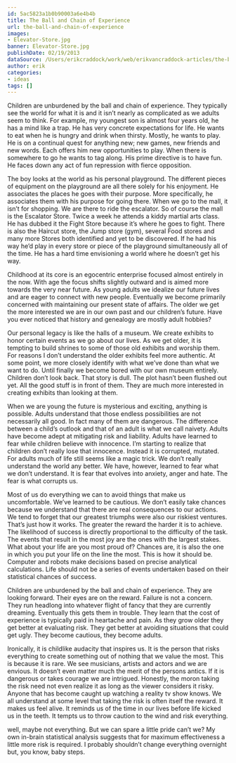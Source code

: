 ```yaml
---
id: 5ac5823a1b0b90003a6e4b4b
title: The Ball and Chain of Experience
url: the-ball-and-chain-of-experience
images:
- Elevator-Store.jpg
banner: Elevator-Store.jpg
publishDate: 02/19/2013
dataSource: /Users/erikcraddock/work/web/erikvancraddock-articles/the-ball-and-chain-of-experience/the-ball-and-chain-of-experience.md
author: erik
categories:
- ideas
tags: []
---
```

Children are unburdened by the ball and chain of experience. They typically see the world for what it is and it isn’t nearly as complicated as we adults seem to think. For example, my youngest son is almost four years old, he has a mind like a trap. He has very concrete expectations for life. He wants to eat when he is hungry and drink when thirsty. Mostly, he wants to play. He is on a continual quest for anything new; new games, new friends and new words. Each offers him new opportunities to play. When there is somewhere to go he wants to tag along. His prime directive is to have fun. He faces down any act of fun repression with fierce opposition.

The boy looks at the world as his personal playground. The different pieces of equipment on the playground are all there solely for his enjoyment. He associates the places he goes with their purpose. More specifically, he associates them with his purpose for going there. When we go to the mall, it isn’t for shopping. We are there to ride the escalator. So of course the mall is the Escalator Store. Twice a week he attends a kiddy martial arts class. He has dubbed it the Fight Store because it’s where he goes to fight. There is also the Haircut store, the Jump store (gym), several Food stores and many more Stores both identified and yet to be discovered. If he had his way he’d play in every store or piece of the playground simultaneously all of the time. He has a hard time envisioning a world where he doesn’t get his way.

Childhood at its core is an egocentric enterprise focused almost entirely in the now. With age the focus shifts slightly outward and is aimed more towards the very near future. As young adults we idealize our future lives and are eager to connect with new people. Eventually we become primarily concerned with maintaining our present state of affairs. The older we get the more interested we are in our own past and our children’s future. Have you ever noticed that history and genealogy are mostly adult hobbies?

Our personal legacy is like the halls of a museum. We create exhibits to honor certain events as we go about our lives. As we get older, it is tempting to build shrines to some of those old exhibits and worship them. For reasons I don’t understand the older exhibits feel more authentic. At some point, we more closely identify with what we’ve done than what we want to do. Until finally we become bored with our own museum entirely. Children don’t look back. That story is dull. The plot hasn’t been flushed out yet. All the good stuff is in front of them. They are much more interested in creating exhibits than looking at them.

When we are young the future is mysterious and exciting, anything is possible. Adults understand that those endless possibilities are not necessarily all good. In fact many of them are dangerous. The difference between a child’s outlook and that of an adult is what we call naivety. Adults have become adept at mitigating risk and liability. Adults have learned to fear while children believe with innocence. I’m starting to realize that children don’t really lose that innocence. Instead it is corrupted, mutated. For adults much of life still seems like a magic trick. We don’t really understand the world any better. We have, however, learned to fear what we don’t understand. It is fear that evolves into anxiety, anger and hate. The fear is what corrupts us.

Most of us do everything we can to avoid things that make us uncomfortable. We’ve learned to be cautious. We don’t easily take chances because we understand that there are real consequences to our actions. We tend to forget that our greatest triumphs were also our riskiest ventures. That’s just how it works. The greater the reward the harder it is to achieve. The likelihood of success is directly proportional to the difficulty of the task. The events that result in the most joy are the ones with the largest stakes. What about your life are you most proud of? Chances are, it is also the one in which you put your life on the line the most. This is how it should be. Computer and robots make decisions based on precise analytical calculations. Life should not be a series of events undertaken based on their statistical chances of success.

Children are unburdened by the ball and chain of experience. They are looking forward. Their eyes are on the reward. Failure is not a concern. They run headlong into whatever flight of fancy that they are currently dreaming. Eventually this gets them in trouble. They learn that the cost of experience is typically paid in heartache and pain. As they grow older they get better at evaluating risk. They get better at avoiding situations that could get ugly. They become cautious, they become adults.

Ironically, it is childlike audacity that inspires us. It is the person that risks everything to create something out of nothing that we value the most. This is because it is rare. We see musicians, artists and actors and we are envious. It doesn’t even matter much the merit of the persons antics. If it is dangerous or takes courage we are intrigued. Honestly, the moron taking the risk need not even realize it as long as the viewer considers it risky. Anyone that has become caught up watching a reality tv show knows. We all understand at some level that taking the risk is often itself the reward. It makes us feel alive. It reminds us of the time in our lives before life kicked us in the teeth. It tempts us to throw caution to the wind and risk everything.

well, maybe not everything. But we can spare a little pride can’t we? My own in-brain statistical analysis suggests that for maximum effectiveness a little more risk is required. I probably shouldn’t change everything overnight but, you know, baby steps.
